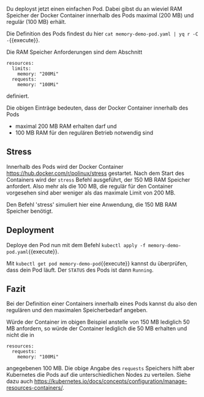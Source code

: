Du deployst jetzt einen einfachen Pod. Dabei gibst du an wieviel RAM Speicher
der Docker Container innerhalb des Pods maximal (200 MB) und regulär (100 MB) erhält.

Die Definition des Pods findest du hier `cat memory-demo-pod.yaml | yq r -C -`{{execute}}.

Die RAM Speicher Anforderungen sind dem Abschnitt

```
resources:
  limits:
    memory: "200Mi"
  requests:
    memory: "100Mi"
```

definiert.

Die obigen Einträge bedeuten, dass der Docker Container innerhalb des Pods
- maximal 200 MB RAM erhalten darf und
- 100 MB RAM für den regulären Betrieb notwendig sind

## Stress

Innerhalb des Pods wird der Docker Container https://hub.docker.com/r/polinux/stress 
gestartet. Nach dem Start des Containers wird der `stress` Befehl ausgeführt, 
der 150 MB RAM Speicher anfordert. Also mehr als die 100 MB, die regulär für den Container vorgesehen sind 
aber weniger als das maximale Limit von 200 MB.

Den Befehl 'stress' simuliert hier eine Anwendung, die 150 MB RAM Speicher benötigt. 

## Deployment

Deploye den Pod nun mit dem Befehl `kubectl apply -f memory-demo-pod.yaml`{{execute}}.

Mit `kubectl get pod memory-demo-pod`{{execute}} kannst du überprüfen, dass dein Pod
läuft. Der `STATUS` des Pods ist dann `Running`.

## Fazit

Bei der Definition einer Containers innerhalb eines Pods kannst du also den regulären
und den maximalen Speicherbedarf angeben.

Würde der Container im obigen Beispiel anstelle von 150 MB lediglich 50 MB anfordern, so
würde der Container lediglich die 50 MB erhalten und nicht die in 

```
resources:
  requests:
    memory: "100Mi"
```

angegebenen 100 MB. Die obige Angabe des `requests` Speichers hilft aber Kubernetes die Pods auf
die unterschiedlichen Nodes zu verteilen. Siehe dazu auch https://kubernetes.io/docs/concepts/configuration/manage-resources-containers/.
